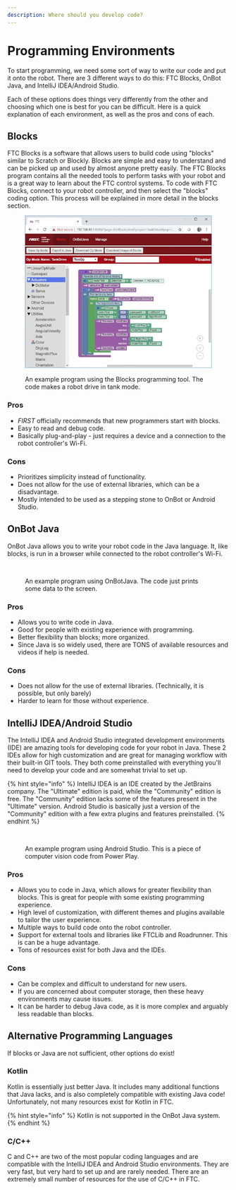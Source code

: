 ```yaml
---
description: Where should you develop code?
---
```


# Programming Environments

To start programming, we need some sort of way to write our code and put it onto the robot. There are 3 different ways to do this: FTC Blocks, OnBot Java, and IntelliJ IDEA/Android Studio.

Each of these options does things very differently from the other and choosing which one is best for you can be difficult. Here is a quick explanation of each environment, as well as the pros and cons of each.

## Blocks

FTC Blocks is a software that allows users to build code using "blocks" similar to Scratch or Blockly. Blocks are simple and easy to understand and can be picked up and used by almost anyone pretty easily. The FTC Blocks program contains all the needed tools to perform tasks with your robot and is a great way to learn about the FTC control systems. To code with FTC Blocks, connect to your robot controller, and then select the "blocks" coding option. This process will be explained in more detail in the blocks section.

<figure><img src="../../.gitbook/assets/image (1).png" alt=""><figcaption><p>An example program using the Blocks programming tool. The code makes a robot drive in tank mode.</p></figcaption></figure>

### Pros

* _FIRST_ officially recommends that new programmers start with blocks.
* Easy to read and debug code.
* Basically plug-and-play - just requires a device and a connection to the robot controller's Wi-Fi.

### Cons

* Prioritizes simplicity instead of functionality.
* Does not allow for the use of external libraries, which can be a disadvantage.
* Mostly intended to be used as a stepping stone to OnBot or Android Studio.

## OnBot Java

OnBot Java allows you to write your robot code in the Java language. It, like blocks, is run in a browser while connected to the robot controller's Wi-Fi.

<figure><img src="https://i.ytimg.com/vi/T3tmBQ8kesc/maxresdefault.jpg" alt=""><figcaption><p>An example program using OnBotJava. The code just prints some data to the screen.</p></figcaption></figure>

### Pros

* Allows you to write code in Java.&#x20;
* Good for people with existing experience with programming.&#x20;
* Better flexibility than blocks; more organized.
* Since Java is so widely used, there are TONS of available resources and videos if help is needed.

### Cons

* Does not allow for the use of external libraries. (Technically, it is possible, but only barely)
* Harder to learn for those without experience.

## IntelliJ IDEA/Android Studio

The IntelliJ IDEA and Android Studio integrated development environments (IDE) are amazing tools for developing code for your robot in Java. These 2 IDEs allow for high customization and are great for managing workflow with their built-in GIT tools. They both come preinstalled with everything you'll need to develop your code and are somewhat trivial to set up.&#x20;

{% hint style="info" %}
IntelliJ IDEA is an IDE created by the JetBrains company. The "Ultimate" edition is paid, while the "Community" edition is free. The "Community" edition lacks some of the features present in the "Ultimate" version. Android Studio is basically just a version of the "Community" edition with a few extra plugins and features preinstalled.
{% endhint %}

<figure><img src="https://i.ytimg.com/vi/gjiLNWnPPN0/maxresdefault.jpg" alt=""><figcaption><p>An example program using Android Studio. This is a piece of computer vision code from Power Play.</p></figcaption></figure>

### Pros

* Allows you to code in Java, which allows for greater flexibility than blocks. This is great for people with some existing programming experience.
* High level of customization, with different themes and plugins available to tailor the user experience.
* Multiple ways to build code onto the robot controller.
* Support for external tools and libraries like FTCLib and Roadrunner. This is can be a huge advantage.
* Tons of resources exist for both Java and the IDEs.

### Cons

* Can be complex and difficult to understand for new users.
* If you are concerned about computer storage, then these heavy environments may cause issues.
* It can be harder to debug Java code, as it is more complex and arguably less readable than blocks.

## Alternative Programming Languages

If blocks or Java are not sufficient, other options do exist!

### Kotlin

Kotlin is essentially just better Java. It includes many additional functions that Java lacks, and is also completely compatible with existing Java code! Unfortunately, not many resources exist for Kotlin in FTC.&#x20;

{% hint style="info" %}
Kotlin is not supported in the OnBot Java system.
{% endhint %}

### C/C++

C and C++ are two of the most popular coding languages and are compatible with the IntelliJ IDEA and Android Studio environments. They are very fast, but very hard to set up and are rarely needed. There are an extremely small number of resources for the use of C/C++ in FTC.
